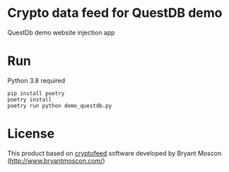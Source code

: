 # Crypto data feed for QuestDB demo
QuestDb demo website injection app

# Run
Python 3.8 required
```
pip install poetry
poetry install
poetry run python demo_questdb.py
```

# License
This product based on [cryptofeed](https://github.com/bmoscon/cryptofeed) software developed by Bryant Moscon (http://www.bryantmoscon.com/)
